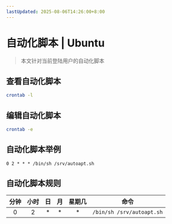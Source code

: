 ```yaml
---
lastUpdated: 2025-08-06T14:26:00+8:00
---
```


# 自动化脚本 | Ubuntu

> 本文针对当前登陆用户的自动化脚本

## 查看自动化脚本

```bash
crontab -l
```

## 编辑自动化脚本

```bash
crontab -e
```

## 自动化脚本举例

```shell
0 2 * * * /bin/sh /srv/autoapt.sh
```

## 自动化脚本规则

| 分钟  | 小时  |  日   |  月   | 星期几 |           命令            |
| :---: | :---: | :---: | :---: | :----: | :-----------------------: |
|   0   |   2   |   *   |   *   |   *    | `/bin/sh /srv/autoapt.sh` |
